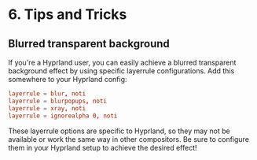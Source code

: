 # 6. Tips and Tricks

## Blurred transparent background

If you're a Hyprland user, you can easily achieve a blurred transparent background effect by using specific layerrule configurations.
Add this somewhere to your Hyprland config:

```conf
layerrule = blur, noti
layerrule = blurpopups, noti
layerrule = xray, noti
layerrule = ignorealpha 0, noti
```

These layerrule options are specific to Hyprland, so they may not be available or work the same way in other compositors. Be sure to configure them in your Hyprland setup to achieve the desired effect!
